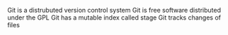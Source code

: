 Git is a distrubuted version control system
Git is free software distributed under the GPL
Git has a mutable index called stage
Git tracks changes of files